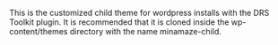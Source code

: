 This is the customized child theme for wordpress installs with the DRS Toolkit plugin. It is recommended that it is cloned inside the wp-content/themes directory with the name minamaze-child.
